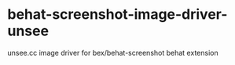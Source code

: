 # behat-screenshot-image-driver-unsee
unsee.cc image driver for bex/behat-screenshot behat extension

